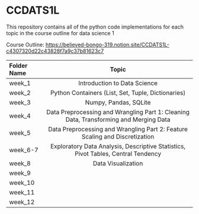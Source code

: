 # **CCDATS1L**

This repository contains all of the python code implementations for each topic in the course outline for data science 1

Course Outline: https://believed-bongo-319.notion.site/CCDATS1L-c4307320d22c43828f7a9c37b81623c7

| Folder Name | Topic |
| :---         |     :---:      |       
| week_1   | Introduction to Data Science|
| week_2   | Python Containers (List, Set, Tuple, Dictionaries)|
| week_3   | Numpy, Pandas, SQLite|
| week_4   | Data Preprocessing and Wrangling Part 1: Cleaning Data, Transforming and Merging Data |
| week_5  | Data Preprocessing and Wrangling Part 2: Feature Scaling and Discretization  |
| week_6-7   |  Exploratory Data Analysis, Descriptive Statistics, Pivot Tables, Central Tendency|
| week_8   | Data Visualization |
| week_9   | |
| week_10   |  |
| week_11   | |
| week_12   |  |
